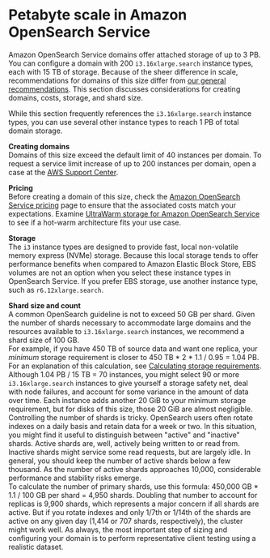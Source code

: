 # Petabyte scale in Amazon OpenSearch Service<a name="petabyte-scale"></a>

Amazon OpenSearch Service domains offer attached storage of up to 3 PB\. You can configure a domain with 200 `i3.16xlarge.search` instance types, each with 15 TB of storage\. Because of the sheer difference in scale, recommendations for domains of this size differ from [our general recommendations](bp.md)\. This section discusses considerations for creating domains, costs, storage, and shard size\.

While this section frequently references the `i3.16xlarge.search` instance types, you can use several other instance types to reach 1 PB of total domain storage\.

**Creating domains**  
Domains of this size exceed the default limit of 40 instances per domain\. To request a service limit increase of up to 200 instances per domain, open a case at the [AWS Support Center](https://console.aws.amazon.com/support/home#/)\.

**Pricing**  
Before creating a domain of this size, check the [Amazon OpenSearch Service pricing](https://aws.amazon.com/opensearch-service/pricing/) page to ensure that the associated costs match your expectations\. Examine [UltraWarm storage for Amazon OpenSearch Service](ultrawarm.md) to see if a hot\-warm architecture fits your use case\.

**Storage**  
The `i3` instance types are designed to provide fast, local non\-volatile memory express \(NVMe\) storage\. Because this local storage tends to offer performance benefits when compared to Amazon Elastic Block Store, EBS volumes are not an option when you select these instance types in OpenSearch Service\. If you prefer EBS storage, use another instance type, such as `r6.12xlarge.search`\.

**Shard size and count**  
A common OpenSearch guideline is not to exceed 50 GB per shard\. Given the number of shards necessary to accommodate large domains and the resources available to `i3.16xlarge.search` instances, we recommend a shard size of 100 GB\.  
For example, if you have 450 TB of source data and want one replica, your *minimum* storage requirement is closer to 450 TB \* 2 \* 1\.1 / 0\.95 = 1\.04 PB\. For an explanation of this calculation, see [Calculating storage requirements](sizing-domains.md#bp-storage)\. Although 1\.04 PB / 15 TB = 70 instances, you might select 90 or more `i3.16xlarge.search` instances to give yourself a storage safety net, deal with node failures, and account for some variance in the amount of data over time\. Each instance adds another 20 GiB to your minimum storage requirement, but for disks of this size, those 20 GiB are almost negligible\.  
Controlling the number of shards is tricky\. OpenSearch users often rotate indexes on a daily basis and retain data for a week or two\. In this situation, you might find it useful to distinguish between "active" and "inactive" shards\. Active shards are, well, actively being written to or read from\. Inactive shards might service some read requests, but are largely idle\. In general, you should keep the number of active shards below a few thousand\. As the number of active shards approaches 10,000, considerable performance and stability risks emerge\.  
To calculate the number of primary shards, use this formula: 450,000 GB \* 1\.1 / 100 GB per shard = 4,950 shards\. Doubling that number to account for replicas is 9,900 shards, which represents a major concern if all shards are active\. But if you rotate indexes and only 1/7th or 1/14th of the shards are active on any given day \(1,414 or 707 shards, respectively\), the cluster might work well\. As always, the most important step of sizing and configuring your domain is to perform representative client testing using a realistic dataset\.